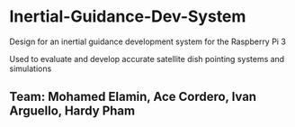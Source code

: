 # Inertial-Guidance-Dev-System

Design for an inertial guidance development system for the Raspberry Pi 3

Used to evaluate and develop accurate satellite dish pointing systems and simulations

## Team: Mohamed Elamin, Ace Cordero, Ivan Arguello, Hardy Pham
